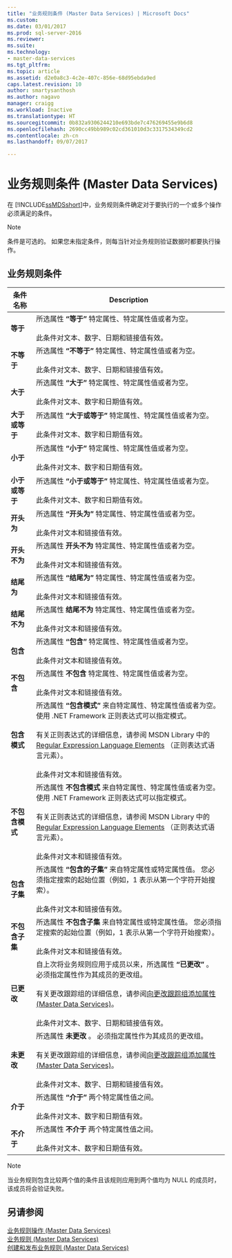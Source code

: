 ```yaml
---
title: "业务规则条件 (Master Data Services) | Microsoft Docs"
ms.custom: 
ms.date: 03/01/2017
ms.prod: sql-server-2016
ms.reviewer: 
ms.suite: 
ms.technology:
- master-data-services
ms.tgt_pltfrm: 
ms.topic: article
ms.assetid: d2e0a8c3-4c2e-407c-856e-68d95ebda9ed
caps.latest.revision: 10
author: smartysanthosh
ms.author: nagavo
manager: craigg
ms.workload: Inactive
ms.translationtype: HT
ms.sourcegitcommit: 0b832a9306244210e693bde7c476269455e9b6d8
ms.openlocfilehash: 2690cc49bb989c02cd361010d3c3317534349cd2
ms.contentlocale: zh-cn
ms.lasthandoff: 09/07/2017

---
```

# <a name="business-rule-conditions-master-data-services"></a>业务规则条件 (Master Data Services)
  在 [!INCLUDE[ssMDSshort](../includes/ssmdsshort-md.md)]中，业务规则条件确定对于要执行的一个或多个操作必须满足的条件。  
  
> [!NOTE]  
>  条件是可选的。 如果您未指定条件，则每当针对业务规则验证数据时都要执行操作。  
  
## <a name="business-rule-conditions"></a>业务规则条件  
  
|条件名称|Description|  
|--------------------|-----------------|  
|**等于**|所选属性 **“等于”** 特定属性、特定属性值或者为空。<br /><br /> 此条件对文本、数字、日期和链接值有效。|  
|**不等于**|所选属性 **“不等于”** 特定属性、特定属性值或者为空。<br /><br /> 此条件对文本、数字、日期和链接值有效。|  
|**大于**|所选属性 **“大于”** 特定属性、特定属性值或者为空。<br /><br /> 此条件对文本、数字和日期值有效。|  
|**大于或等于**|所选属性 **“大于或等于”** 特定属性、特定属性值或者为空。<br /><br /> 此条件对文本、数字和日期值有效。|  
|**小于**|所选属性 **“小于”** 特定属性、特定属性值或者为空。<br /><br /> 此条件对文本、数字和日期值有效。|  
|**小于或等于**|所选属性 **“小于或等于”** 特定属性、特定属性值或者为空。<br /><br /> 此条件对文本、数字和日期值有效。|  
|**开头为**|所选属性 **“开头为”** 特定属性、特定属性值或者为空。<br /><br /> 此条件对文本和链接值有效。|  
|**开头不为**|所选属性 **开头不为** 特定属性、特定属性值或者为空。<br /><br /> 此条件对文本和链接值有效。|  
|**结尾为**|所选属性 **“结尾为”** 特定属性、特定属性值或者为空。<br /><br /> 此条件对文本和链接值有效。|  
|**结尾不为**|所选属性 **结尾不为** 特定属性、特定属性值或者为空。<br /><br /> 此条件对文本和链接值有效。|  
|**包含**|所选属性 **“包含”** 特定属性、特定属性值或者为空。<br /><br /> 此条件对文本和链接值有效。|  
|**不包含**|所选属性 **不包含** 特定属性、特定属性值或者为空。<br /><br /> 此条件对文本和链接值有效。|  
|**包含模式**|所选属性 **“包含模式”** 来自特定属性、特定属性值或者为空。 使用 .NET Framework 正则表达式可以指定模式。<br /><br /> 有关正则表达式的详细信息，请参阅 MSDN Library 中的 [Regular Expression Language Elements](http://go.microsoft.com/fwlink/?LinkId=164401) （正则表达式语言元素）。<br /><br /> 此条件对文本和链接值有效。|  
|**不包含模式**|所选属性 **不包含模式** 来自特定属性、特定属性值或者为空。 使用 .NET Framework 正则表达式可以指定模式。<br /><br /> 有关正则表达式的详细信息，请参阅 MSDN Library 中的 [Regular Expression Language Elements](http://go.microsoft.com/fwlink/?LinkId=164401) （正则表达式语言元素）。<br /><br /> 此条件对文本和链接值有效。|  
|**包含子集**|所选属性 **“包含的子集”** 来自特定属性或特定属性值。 您必须指定搜索的起始位置（例如，1 表示从第一个字符开始搜索）。<br /><br /> 此条件对文本和链接值有效。|  
|**不包含子集**|所选属性 **不包含子集** 来自特定属性或特定属性值。 您必须指定搜索的起始位置（例如，1 表示从第一个字符开始搜索）。<br /><br /> 此条件对文本和链接值有效。|  
|**已更改**|自上次将业务规则应用于成员以来，所选属性 **“已更改”** 。 必须指定属性作为其成员的更改组。<br /><br /> 有关更改跟踪组的详细信息，请参阅[向更改跟踪组添加属性 (Master Data Services)](../master-data-services/add-attributes-to-a-change-tracking-group-master-data-services.md)。<br /><br /> 此条件对文本、数字、日期和链接值有效。|  
|**未更改**|所选属性 **未更改** 。 必须指定属性作为其成员的更改组。<br /><br /> 有关更改跟踪组的详细信息，请参阅[向更改跟踪组添加属性 (Master Data Services)](../master-data-services/add-attributes-to-a-change-tracking-group-master-data-services.md)。<br /><br /> 此条件对文本、数字、日期和链接值有效。|  
|**介于**|所选属性 **“介于”** 两个特定属性值之间。<br /><br /> 此条件对文本、数字和日期值有效。|  
|**不介于**|所选属性 **不介于** 两个特定属性值之间。<br /><br /> 此条件对文本、数字和日期值有效。|  
  
> [!NOTE]  
>  当业务规则包含比较两个值的条件且该规则应用到两个值均为 NULL 的成员时，该成员将会验证失败。  
  
## <a name="see-also"></a>另请参阅  
 [业务规则操作 (Master Data Services)](../master-data-services/business-rule-actions-master-data-services.md)   
 [业务规则 (Master Data Services)](../master-data-services/business-rules-master-data-services.md)   
 [创建和发布业务规则 (Master Data Services)](../master-data-services/create-and-publish-a-business-rule-master-data-services.md)  
  
  

